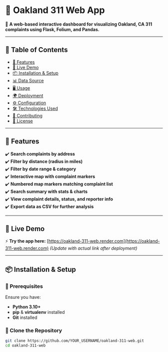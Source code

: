 # 📌 Oakland 311 Web App
🚀 **A web-based interactive dashboard for visualizing Oakland, CA 311 complaints using Flask, Folium, and Pandas.**  

---

## 📖 Table of Contents
- [🌟 Features](#-features)
- [🚀 Live Demo](#-live-demo)
- [📦 Installation & Setup](#-installation--setup)
- [📊 Data Source](#-data-source)
- [🖥️ Usage](#️-usage)
- [🌍 Deployment](#-deployment)
- [⚙️ Configuration](#️-configuration)
- [🛠️ Technologies Used](#️-technologies-used)
- [🙌 Contributing](#-contributing)
- [📄 License](#-license)

---

## 🌟 Features
✔️ **Search complaints by address**  
✔️ **Filter by distance (radius in miles)**  
✔️ **Filter by date range & category**  
✔️ **Interactive map with complaint markers**  
✔️ **Numbered map markers matching complaint list**  
✔️ **Search summary with stats & charts**  
✔️ **View complaint details, status, and reporter info**  
✔️ **Export data as CSV for further analysis**  

---

## 🚀 Live Demo
⚡ **Try the app here:** [https://oakland-311-web.render.com](https://oakland-311-web.render.com) *(Update with actual link after deployment)*  

---

## 📦 Installation & Setup
### 🔹 Prerequisites
Ensure you have:
- **Python 3.10+**
- **pip** & **virtualenv** installed
- **Git** installed

### 🔹 Clone the Repository
```bash
git clone https://github.com/YOUR_USERNAME/oakland-311-web.git
cd oakland-311-web